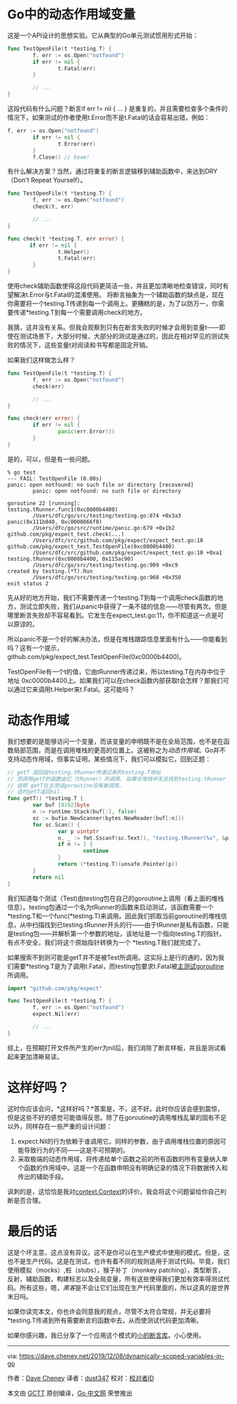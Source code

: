 # Go中的动态作用域变量

这是一个API设计的思想实验。它从典型的Go单元测试惯用形式开始：

```go
func TestOpenFile(t *testing.T) {
        f, err := os.Open("notfound")
        if err != nil {
                t.Fatal(err)
        }

        // ...
}
```

这段代码有什么问题？断言if err != nil { ... } 是重复的，并且需要检查多个条件的情况下，如果测试的作者使用t.Error而不是t.Fatal的话会容易出错，例如：

```go
f, err := os.Open("notfound")
        if err != nil {
                t.Error(err)
        }
        f.Close() // boom!
```

有什么解决方案？当然，通过将重复的断言逻辑移到辅助函数中，来达到DRY（Don't Repeat Yourself）。

```go
func TestOpenFile(t *testing.T) {
        f, err := os.Open("notfound")
        check(t, err)

        // ...
}

func check(t *testing.T, err error) {
       if err != nil {
                t.Helper()
                t.Fatal(err)
        }
}
```

使用check辅助函数使得这段代码更简洁一些，并且更加清晰地检查错误，同时有望解决t.Error与t.Fatal的混淆使用。
将断言抽象为一个辅助函数的缺点是，现在你需要将一个testing.T传递到每一个调用上。更糟糕的是，为了以防万一，你需要传递*testing.T到每一个需要调用check的地方。

我猜，这并没有关系。但我会观察到只有在断言失败的时候才会用到变量t——即使在测试场景下，大部分时候，大部分的测试是通过的，因此在相对罕见的测试失败的情况下，这些变量t对阅读和书写都是固定开销。

如果我们这样做怎么样？

```go
func TestOpenFile(t *testing.T) {
        f, err := os.Open("notfound")
        check(err)

        // ...
}

func check(err error) {
        if err != nil {
                panic(err.Error())
        }
}
```

是的，可以，但是有一些问题。

```
% go test
--- FAIL: TestOpenFile (0.00s)
panic: open notfound: no such file or directory [recovered]
        panic: open notfound: no such file or directory

goroutine 22 [running]:
testing.tRunner.func1(0xc0000b4400)
        /Users/dfc/go/src/testing/testing.go:874 +0x3a3
panic(0x111b040, 0xc0000866f0)
        /Users/dfc/go/src/runtime/panic.go:679 +0x1b2
github.com/pkg/expect_test.check(...)
        /Users/dfc/src/github.com/pkg/expect/expect_test.go:18
github.com/pkg/expect_test.TestOpenFile(0xc0000b4400)
        /Users/dfc/src/github.com/pkg/expect/expect_test.go:10 +0xa1
testing.tRunner(0xc0000b4400, 0x115ac90)
        /Users/dfc/go/src/testing/testing.go:909 +0xc9
created by testing.(*T).Run
        /Users/dfc/go/src/testing/testing.go:960 +0x350
exit status 2
```

先从好的地方开始，我们不需要传递一个testing.T到每一个调用check函数的地方，测试立即失败，我们从panic中获得了一条不错的信息——尽管有两次。但是哪里断言失败却不容易看到。它发生在expect_test.go:11，你不知道这一点是可以原谅的。

所以panic不是一个好的解决办法，但是在堆栈跟踪信息里面有什么——你能看到吗？这有一个提示，github.com/pkg/expect_test.TestOpenFile(0xc0000b4400)。

TestOpenFile有一个t的值，它由tRunner传递过来，所以testing.T在内存中位于地址 0xc0000b4400上。如果我们可以在check函数内部获取t会怎样？那我们可以通过它来调用t.Helper来t.Fatal。这可能吗？

# 动态作用域
我们想要的是能够访问一个变量，而该变量的申明既不是在全局范围，也不是在函数局部范围，而是在调用堆栈的更高的位置上。这被称之为*动态作用域*。Go并不支持动态作用域，但事实证明，某些情况下，我们可以模拟它。回到正题：

```go
// getT 返回由testing.tRunner传递过来的testing.T地址
// 而调用getT的函数由它（tRunner）所调用. 如果在堆栈中无法找到testing.tRunner
// 说明 getT在主测试goroutine没有被调用，
// 这时getT返回nil.
func getT() *testing.T {
        var buf [8192]byte
        n := runtime.Stack(buf[:], false)
        sc := bufio.NewScanner(bytes.NewReader(buf[:n]))
        for sc.Scan() {
                var p uintptr
                n, _ := fmt.Sscanf(sc.Text(), "testing.tRunner(%v", &p)
                if n != 1 {
                        continue
                }
                return (*testing.T)(unsafe.Pointer(p))
        }
        return nil
}
```

我们知道每个测试（Test)由testing包在自己的goroutine上调用（看上面的堆栈信息）。testing包通过一个名为tRunner的函数来启动测试，该函数需要一个*testing.T和一个func(*testing.T)来调用。因此我们抓取当前goroutine的堆栈信息，从中扫描找到已testing.tRunner开头的行——由于tRunner是私有函数，只能是testing包——并解析第一个参数的地址，该地址是一个指向testing.T的指针。有点不安全，我们将这个原始指针转换为一个 *testing.T我们就完成了。

如果搜索不到则可能是getT并不是被Test所调用。这实际上是行的通的，因为我们需要*testing.T是为了调用t.Fatal，而testing包要求t.Fatal被[主测试goroutine](https://golang.org/pkg/testing/#T.FailNow)所调用。

```go
import "github.com/pkg/expect"

func TestOpenFile(t *testing.T) {
        f, err := os.Open("notfound")
        expect.Nil(err)

        // ...
}
```

综上，在预期打开文件所产生的err为nil后，我们消除了断言样板，并且是测试看起来更加清晰易读。

# 这样好吗？
这时你应该会问，*这样好吗？*答案是，不，这不好。此时你应该会感到震惊，但是这些不好的感觉可能值得反思。除了在goroutine的调用堆栈乱窜的固有不足以外，同样存在一些严重的设计问题：
1.  expect.Nil的行为依赖于谁调用它。同样的参数，由于调用堆栈位置的原因可能导致行为的不同——这是不可预期的。
2.  采取极端的动态作用域，将传递给单个函数之前的所有函数的所有变量纳入单个函数的作用域中。这是一个在函数申明没有明确记录的情况下将数据传入和传出的辅助手段。

讽刺的是，这恰恰是我对[context.Context](https://dave.cheney.net/2017/01/26/context-is-for-cancelation)的评价。我会将这个问题留给你自己判断是否合理。

# 最后的话
这是个坏主意，这点没有异议。这不是你可以在生产模式中使用的模式。但是，这也不是生产代码。这是在测试，也许有着不同的规则适用于测试代码。毕竟，我们使用模拟（mocks）,桩（stubs），猴子补丁（monkey patching），类型断言，反射，辅助函数，构建标志以及全局变量，所有这些使得我们更加有效率得测试代码。所有这些，嗯，*黑客*是不会让它们出现在生产代码里面的，所以这真的是世界末日吗。

如果你读完本文，你也许会同意我的观点，尽管不太符合常规，并无必要将*testing.T传递到所有需要断言的函数中去，从而使测试代码更加清晰。

如果你感兴趣，我已分享了一个应用这个模式的[小的断言库](https://github.com/pkg/expect)。小心使用。

---

via: https://dave.cheney.net/2019/12/08/dynamically-scoped-variables-in-go

作者：[Dave Cheney](https://dave.cheney.net/)
译者：[dust347](https://github.com/dust347)
校对：[校对者ID](https://github.com/校对者ID)

本文由 [GCTT](https://github.com/studygolang/GCTT) 原创编译，[Go 中文网](https://studygolang.com/) 荣誉推出
